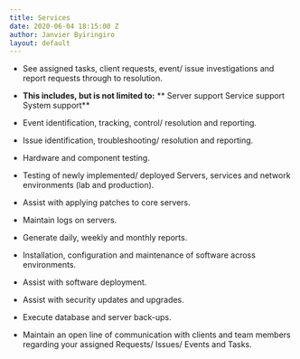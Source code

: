 ```yaml
---
title: Services
date: 2020-06-04 18:15:00 Z
author: Janvier Byiringiro
layout: default
---
```


* See assigned tasks, client requests, event/ issue investigations and report requests through to resolution.


* **This includes, but is not limited to:**
   **    Server support
       Service support
       System support**


* Event identification, tracking, control/ resolution and reporting.


* Issue identification, troubleshooting/ resolution and reporting.


* Hardware and component testing.


* Testing of newly implemented/ deployed Servers, services and network environments (lab and production).


* Assist with applying patches to core servers.


* Maintain logs on servers.


* Generate daily, weekly and monthly reports.


* Installation, configuration and maintenance of software across environments.


* Assist with software deployment.


* Assist with security updates and upgrades.


* Execute database and server back-ups.


* Maintain an open line of communication with clients and team members regarding your assigned Requests/ Issues/ Events and Tasks.